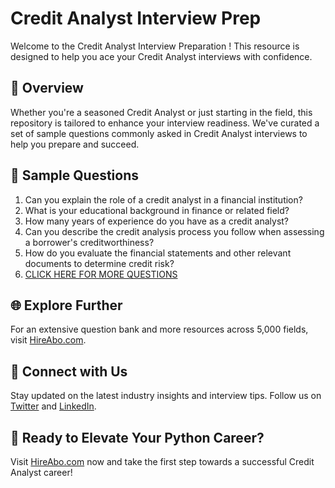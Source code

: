 # Credit Analyst Interview Prep

Welcome to the Credit Analyst Interview Preparation ! This resource is designed to help you ace your Credit Analyst interviews with confidence.

## 🚀 Overview

Whether you're a seasoned Credit Analyst or just starting in the field, this repository is tailored to enhance your interview readiness. We've curated a set of sample questions commonly asked in Credit Analyst interviews to help you prepare and succeed.

## 📝 Sample Questions

1. Can you explain the role of a credit analyst in a financial institution?
2. What is your educational background in finance or related field?
3. How many years of experience do you have as a credit analyst?
4. Can you describe the credit analysis process you follow when assessing a borrower's creditworthiness?
5. How do you evaluate the financial statements and other relevant documents to determine credit risk?
6. [CLICK HERE FOR MORE QUESTIONS](https://hireabo.com/job/1_2_5/Credit%20Analyst)

## 🌐 Explore Further

For an extensive question bank and more resources across 5,000 fields, visit [HireAbo.com](https://www.hireabo.com).

## 📱 Connect with Us

Stay updated on the latest industry insights and interview tips. Follow us on [Twitter](https://twitter.com/hireabo) and [LinkedIn](https://www.linkedin.com/in/hire-abo-3609972a8/).

## 🚀 Ready to Elevate Your Python Career?

Visit [HireAbo.com](https://www.hireabo.com) now and take the first step towards a successful Credit Analyst career!